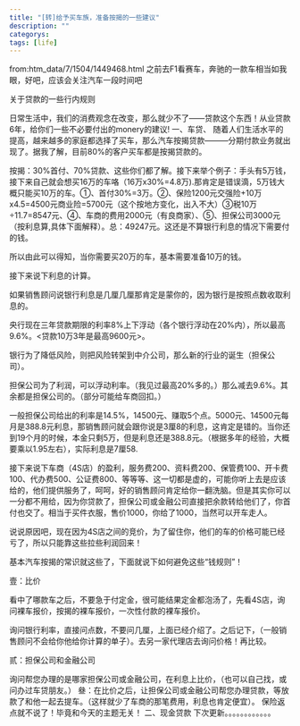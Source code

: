 ```yaml
---
title: "[转]给予买车族，准备按揭的一些建议"
description: ""
categorys: 
tags: [life]
---
```


from:htm_data/7/1504/1449468.html
之前去F1看赛车，奔驰的一款车相当如我眼，好吧，应该会关注汽车一段时间吧

关于贷款的一些行内规则

日常生活中，我们的消费观念在改变，那么就少不了——贷款这个东西！从业贷款6年，给你们一些不必要付出的monery的建议!
  一、车贷、
随着人们生活水平的提高，越来越多的家庭都选择了买车，那么汽车按揭贷款———分期付款业务就出现了。据我了解，目前80%的客户买车都是按揭贷款的。

按揭：30%首付、70%贷款、这些你们都了解。接下来举个例子：手头有5万钱，接下来自己就会想买16万的车咯（16万x30%=4.8万).那肯定是错误滴，5万钱大概只能买10万的车。①、首付30%=3万。②、保险1200元交强险+10万x4.5=4500元商业险=5700元（这个按地方变化，出入不大）③税10万÷11.7=8547元、④、车商的费用2000元（有良商家）、⑤、担保公司3000元（按利息算,具体下面解释）。总：49247元。这还是不算银行利息的情况下需要付的钱。

所以由此可以得知，当你需要买20万的车，基本需要准备10万的钱。

接下来说下利息的计算。

如果销售顾问说银行利息是几厘几厘那肯定是蒙你的，因为银行是按照点数收取利息的。

央行现在三年贷款期限的利率8%上下浮动（各个银行浮动在20%内），所以最高9.6%。<贷款10万3年是最高9600元>。

银行为了降低风险，则把风险转架到中介公司，那么新的行业的诞生（担保公司）。

担保公司为了利润，可以浮动利率。（我见过最高20%多的。）那么减去9.6%。其余都是担保公司的。（部分可能给车商回扣。）

一般担保公司给出的利率是14.5%，14500元、赚取5个点。5000元、14500元每月是388.8元利息，那销售顾问就会跟你说是3厘8的利息，这肯定是错的。当你还到19个月的时候，本金只剩5万，但是利息还是388.8元。（根据多年的经验，大概要乘以1.95左右），实际利息是7厘58.

接下来说下车商（4S店）的盈利，服务费200、资料费200、保管费100、开卡费100、代办费500、公证费800、等等等、这一切都是虚的，可能你听上去是应该给的，他们提供服务了，呵呵，好的销售顾问肯定给你一翻洗脑。但是其实你可以一分都不用给，因为你贷款了，担保公司或金融公司直接把余款转给他们了，你首付也交了。相当于买件衣服，售价1000，你给了1000，当然可以开车走人。

说说原因吧，现在因为4S店之间的竞价，为了留住你，他们的车的价格可能已经亏了，所以只能靠这些拉些利润回来！

基本汽车按揭的常识就这些了，下面就说下如何避免这些“钱规则”！

壹：比价

看中了哪款车之后，不要急于付定金，很可能结果定金都泡汤了，先看4S店，询问裸车报价，按揭的裸车报价，一次性付款的裸车报价。

询问银行利率，直接问点数，不要问几厘，上面已经介绍了。之后记下，（一般销售顾问不会给你他给你计算的单子）。去另一家代理店去询问价格！再比较。

贰：担保公司和金融公司

询问帮您办理的是哪家担保公司或金融公司，在利息上比价，（也可以自己找，或问办过车贷朋友。）
      叄：在比价之后，让担保公司或金融公司帮您办理贷款，等放款了和他一起去提车。（这样就少了车商的那笔费用，利息也肯定便宜）。
      保险返点就不说了！毕竟和今天的主题无关！
  二、现金贷款
    下次更新。。。。。。。。。。。。